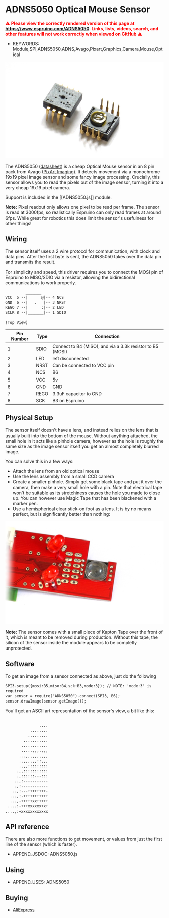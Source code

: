 <!--- Copyright (c) 2015 Gordon Williams, Pur3 Ltd. See the file LICENSE for copying permission. -->
ADNS5050 Optical Mouse Sensor
=========================

<span style="color:red">:warning: **Please view the correctly rendered version of this page at https://www.espruino.com/ADNS5050. Links, lists, videos, search, and other features will not work correctly when viewed on GitHub** :warning:</span>

* KEYWORDS: Module,SPI,ADNS5050,ADNS,Avago,Pixart,Graphics,Camera,Mouse,Optical

![ADNS5050](ADNS5050/module.jpg)

The ADNS5050 ([datasheet](/datasheets/ADNS5050.pdf)) is a cheap Optical Mouse sensor in an 8 pin pack from Avago ([PixArt Imaging](http://pixart.com.tw)). It detects movement via a monochrome 19x19 pixel image sensor and some fancy image processing. Crucially, this sensor allows you to read the pixels out of the image sensor, turning it into a very cheap 19x19 pixel camera.

Support is included in the [[ADNS5050.js]] module.

**Note:** Pixel readout only allows one pixel to be read per frame. The sensor is read at 3000fps, so realistically Espruino can only read frames at around 6fps. While great for robotics this does limit the sensor's usefulness for other things!

Wiring
------

The sensor itself uses a 2 wire protocol for communication, with clock and data pins. After the first byte is sent, the ADNS5050 takes over the data pin and transmits the result.

For simplicity and speed, this driver requires you to connect the MOSI pin of Espruino to MISO/SDIO via a resistor, allowing the bidirectional communications to work properly.

```
         _______
VCC  5 --|      @|-- 4 NCS
GND  6 --|   .   |-- 3 NRST
REGO 7 --|      :|-- 2 LED
SCLK 8 --|_______|-- 1 SDIO

(Top View)

```

| Pin Number | Type  | Connection                    |
|---------|----------|-------------------------------|
| 1 | SDIO | Connect to B4 (MISO), and via a 3.3k resistor to B5 (MOSI) |
| 2 | LED  | left disconnected      |
| 3 | NRST | Can be connected to VCC pin |
| 4 | NCS  | B6                     |
| 5 | VCC  | 5v                     |
| 6 | GND  | GND                    |
| 7 | REGO | 3.3uF capacitor to GND |
| 8 | SCK  | B3 on Espruino         |


Physical Setup
------------

The sensor itself doesn't have a lens, and instead relies on the lens that is usually built into the bottom of the mouse. Without anything attached, the small hole in it acts like a pinhole camera, however as the hole is roughly the same size as the image sensor itself you get an almost completely blurred image.

You can solve this in a few ways:

* Attach the lens from an old optical mouse
* Use the lens assembly from a small CCD camera
* Create a smaller pinhole. Simply get some black tape and put it over the camera, then make a very small hole with a pin. Note that electrical tape won't be suitable as its stretchiness causes the hole you made to close up. You can however use Magic Tape that has been blackened with a marker pen.
* Use a hemispherical clear stick-on foot as a lens. It is by no means perfect, but is significantly better than nothing:

![Small rubber foot](ADNS5050/optical_lens.jpg)

**Note:** The sensor comes with a small piece of Kapton Tape over the front of it, which is meant to be removed during production. Without this tape, the silicon of the sensor inside the module appears to be completly unprotected.

Software
-------

To get an image from a sensor connected as above, just do the following

```
SPI3.setup({mosi:B5,miso:B4,sck:B3,mode:3}); // NOTE: 'mode:3' is required
var sensor = require("ADNS5050").connect(SPI3, B6);
sensor.drawImage(sensor.getImage());
```

You'll get an ASCII art representation of the sensor's view, a bit like this:

```

               ....
           ........
          .........
        ...........
       ........,...
       .....,,,,,,,
      ...,,,,,,,,,,
      .,,,,,,,::,,,
      .,,,:::::::::
     .,,:::::::::::
     .,::::::---:::
    ..,:-----------
    .,:------------
   ..,:---++++++++-
  ...,:-+++++++++++
  ...,-+++++xx+++++
 ....:-+++xxxxxx+x+
....,:+xxxxxxxxxxxx
```

API reference
------------

There are also more functions to get movement, or values from just the first line of the sensor (which is faster).

* APPEND_JSDOC: ADNS5050.js

Using
-----

* APPEND_USES: ADNS5050

Buying
-----

* [AliExpress](http://www.aliexpress.com/wholesale?SearchText=adns5050)
